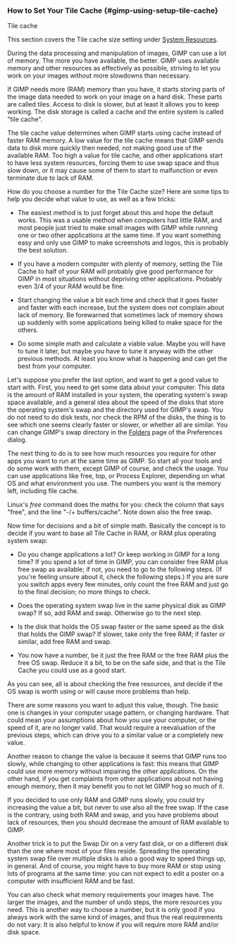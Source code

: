 ### How to Set Your Tile Cache {#gimp-using-setup-tile-cache}

Tile cache

This section covers the Tile cache size setting under [System
Resources](#gimp-prefs-system-resources).

During the data processing and manipulation of images, GIMP can use a
lot of memory. The more you have available, the better. GIMP uses
available memory and other resources as effectively as possible,
striving to let you work on your images without more slowdowns than
necessary.

If GIMP needs more (RAM) memory than you have, it starts storing parts
of the image data needed to work on your image on a hard disk. These
parts are called tiles. Access to disk is slower, but at least it allows
you to keep working. The disk storage is called a cache and the entire
system is called "tile cache".

The tile cache value determines when GIMP starts using cache instead of
faster RAM memory. A low value for the tile cache means that GIMP sends
data to disk more quickly then needed, not making good use of the
available RAM. Too high a value for tile cache, and other applications
start to have less system resources, forcing them to use swap space and
thus slow down, or it may cause some of them to start to malfunction or
even terminate due to lack of RAM.

How do you choose a number for the Tile Cache size? Here are some tips
to help you decide what value to use, as well as a few tricks:

-   The easiest method is to just forget about this and hope the default
    works. This was a usable method when computers had little RAM, and
    most people just tried to make small images with GIMP while running
    one or two other applications at the same time. If you want
    something easy and only use GIMP to make screenshots and logos, this
    is probably the best solution.

-   If you have a modern computer with plenty of memory, setting the
    Tile Cache to half of your RAM will probably give good performance
    for GIMP in most situations without depriving other applications.
    Probably even 3/4 of your RAM would be fine.

-   Start changing the value a bit each time and check that it goes
    faster and faster with each increase, but the system does not
    complain about lack of memory. Be forewarned that sometimes lack of
    memory shows up suddenly with some applications being killed to make
    space for the others.

-   Do some simple math and calculate a viable value. Maybe you will
    have to tune it later, but maybe you have to tune it anyway with the
    other previous methods. At least you know what is happening and can
    get the best from your computer.

Let\'s suppose you prefer the last option, and want to get a good value
to start with. First, you need to get some data about your computer.
This data is the amount of RAM installed in your system, the operating
system\'s swap space available, and a general idea about the speed of
the disks that store the operating system\'s swap and the directory used
for GIMP\'s swap. You do not need to do disk tests, nor check the RPM of
the disks, the thing is to see which one seems clearly faster or slower,
or whether all are similar. You can change GIMP\'s swap directory in the
[Folders](#gimp-prefs-folders) page of the Preferences dialog.

The next thing to do is to see how much resources you require for other
apps you want to run at the same time as GIMP. So start all your tools
and do some work with them, except GIMP of course, and check the usage.
You can use applications like free, top, or Process Explorer, depending
on what OS and what environment you use. The numbers you want is the
memory left, including file cache.

Linux\'s *free* command does the maths for you: check the column that
says "free", and the line "-/+ buffers/cache". Note down also the free
swap.

Now time for decisions and a bit of simple math. Basically the concept
is to decide if you want to base all Tile Cache in RAM, or RAM plus
operating system swap:

-   Do you change applications a lot? Or keep working in GIMP for a long
    time? If you spend a lot of time in GIMP, you can consider free RAM
    plus free swap as available; if not, you need to go to the following
    steps. (If you\'re feeling unsure about it, check the following
    steps.) If you are sure you switch apps every few minutes, only
    count the free RAM and just go to the final decision; no more things
    to check.

-   Does the operating system swap live in the same physical disk as
    GIMP swap? If so, add RAM and swap. Otherwise go to the next step.

-   Is the disk that holds the OS swap faster or the same speed as the
    disk that holds the GIMP swap? If slower, take only the free RAM; if
    faster or similar, add free RAM and swap.

-   You now have a number, be it just the free RAM or the free RAM plus
    the free OS swap. Reduce it a bit, to be on the safe side, and that
    is the Tile Cache you could use as a good start.

As you can see, all is about checking the free resources, and decide if
the OS swap is worth using or will cause more problems than help.

There are some reasons you want to adjust this value, though. The basic
one is changes in your computer usage pattern, or changing hardware.
That could mean your assumptions about how you use your computer, or the
speed of it, are no longer valid. That would require a reevaluation of
the previous steps, which can drive you to a similar value or a
completely new value.

Another reason to change the value is because it seems that GIMP runs
too slowly, while changing to other applications is fast: this means
that GIMP could use more memory without impairing the other
applications. On the other hand, if you get complaints from other
applications about not having enough memory, then it may benefit you to
not let GIMP hog so much of it.

If you decided to use only RAM and GIMP runs slowly, you could try
increasing the value a bit, but never to use also all the free swap. If
the case is the contrary, using both RAM and swap, and you have problems
about lack of resources, then you should decrease the amount of RAM
available to GIMP.

Another trick is to put the Swap Dir on a very fast disk, or on a
different disk than the one where most of your files reside. Spreading
the operating system swap file over multiple disks is also a good way to
speed things up, in general. And of course, you might have to buy more
RAM or stop using lots of programs at the same time: you can not expect
to edit a poster on a computer with insufficient RAM and be fast.

You can also check what memory requirements your images have. The larger
the images, and the number of undo steps, the more resources you need.
This is another way to choose a number, but it is only good if you
always work with the same kind of images, and thus the real requirements
do not vary. It is also helpful to know if you will require more RAM
and/or disk space.
